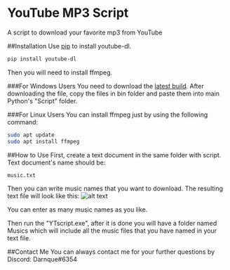 # YouTube MP3 Script
A script to download your favorite mp3 from YouTube

##Installation
Use [pip](https://pypi.org/project/pip/) to install youtube-dl.
```bash
pip install youtube-dl
```
Then you will need to install ffmpeg.

###For Windows Users
You need to download the [latest build](https://ffmpeg.org/download.html#build-windows).
After downloading the file, copy the files in bin folder and paste them into main Python's "Script" folder.

###For Linux Users
You can install ffmpeg just by using the following command:
```bash
sudo apt update
sudo apt install ffmpeg
```

##How to Use
First, create a text document in the same folder with script.
Text document's name should be:
```bash
music.txt
```
Then you can write music names that you want to download.
The resulting text file will look like this:
![alt text](https://ibb.co/9bwnd3Z)

You can enter as many music names as you like.

Then run the "YTscript.exe", after it is done you will have a folder named Musics
which will include all the music files that you have named in your text file.

##Contact Me
You can always contact me for your further questions by Discord: Darnque#6354
